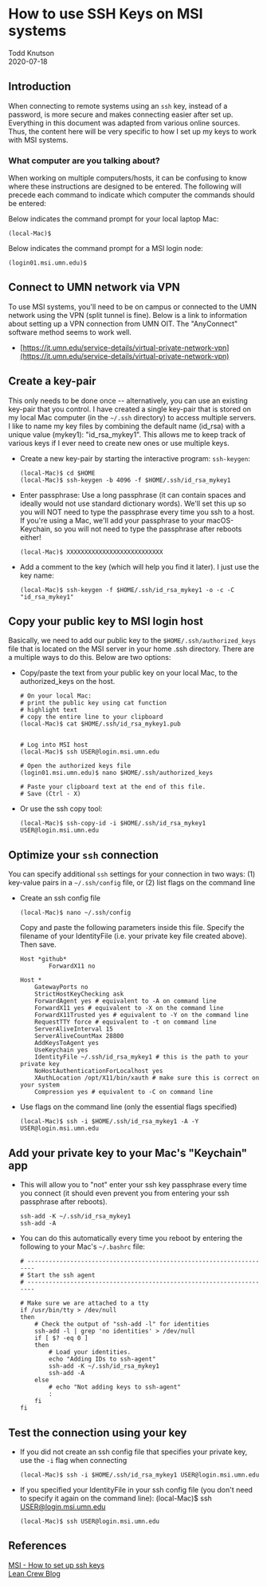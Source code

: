# How to use SSH Keys on MSI systems

Todd Knutson  
2020-07-18  



## Introduction

When connecting to remote systems using an `ssh` key, instead of a password, is more secure and makes connecting easier after set up. Everything in this document was adapted from various online sources. Thus, the content here will be very specific to how I set up my keys to work with MSI systems.


### What computer are you talking about?

When working on multiple computers/hosts, it can be confusing to know where these instructions are designed to be entered. The following will precede each command to indicate which computer the commands should be entered:


Below indicates the command prompt for your local laptop Mac:

```
(local-Mac)$ 
```

Below indicates the command prompt for a MSI login node:

```
(login01.msi.umn.edu)$ 
```




## Connect to UMN network via VPN

To use MSI systems, you'll need to be on campus or connected to the UMN network using the VPN (split tunnel is fine). Below is a link to information about setting up a VPN connection from UMN OIT. The "AnyConnect" software method seems to work well.

* [https://it.umn.edu/service-details/virtual-private-network-vpn](https://it.umn.edu/service-details/virtual-private-network-vpn)






## Create a key-pair

This only needs to be done once -- alternatively, you can use an existing key-pair that you control. I have created a single key-pair that is stored on my local Mac computer (in the `~/.ssh` directory) to access multiple servers. I like to name my key files by combining the default name (id_rsa) with a unique value (mykey1): "id_rsa_mykey1". This allows me to keep track of various keys if I ever need to create new ones or use multiple keys.


* Create a new key-pair by starting the interactive program: `ssh-keygen`:

	```
	(local-Mac)$ cd $HOME
	(local-Mac)$ ssh-keygen -b 4096 -f $HOME/.ssh/id_rsa_mykey1	
	```
	
	
* Enter passphrase: Use a long passphrase (it can contain spaces and ideally would not use standard dictionary words). We'll set this up so you will NOT need to type the passphrase every time you ssh to a host. If you're using a Mac, we'll add your passphrase to your macOS-Keychain, so you will not need to type the passphrase after reboots either!


	```
	(local-Mac)$ XXXXXXXXXXXXXXXXXXXXXXXXXXX
	```

* Add a comment to the key (which will help you find it later). I just use the key name:

	```
	(local-Mac)$ ssh-keygen -f $HOME/.ssh/id_rsa_mykey1 -o -c -C "id_rsa_mykey1"
	```

## Copy your public key to MSI login host

Basically, we need to add our public key to the `$HOME/.ssh/authorized_keys` file that is located on the MSI server in your home .ssh directory. There are a multiple ways to do this. Below are two options:

* Copy/paste the text from your public key on your local Mac, to the authorized_keys on the host. 
	
	```
	# On your local Mac: 
	# print the public key using cat function
	# highlight text
	# copy the entire line to your clipboard
	(local-Mac)$ cat $HOME/.ssh/id_rsa_mykey1.pub
	
	
	# Log into MSI host
	(local-Mac)$ ssh USER@login.msi.umn.edu
	
	# Open the authorized keys file
	(login01.msi.umn.edu)$ nano $HOME/.ssh/authorized_keys
	
	# Paste your clipboard text at the end of this file. 
	# Save (Ctrl - X)

	```

* Or use the ssh copy tool:

	```
	(local-Mac)$ ssh-copy-id -i $HOME/.ssh/id_rsa_mykey1 USER@login.msi.umn.edu
	
	```







## Optimize your `ssh` connection 

You can specify additional `ssh` settings for your connection in two ways: (1) key-value pairs in a `~/.ssh/config` file, or (2) list flags on the command line




* Create an ssh config file
	
	```
	(local-Mac)$ nano ~/.ssh/config
	```
	
	Copy and paste the following parameters inside this file. Specify the filename of your IdentityFile (i.e. your private key file created above). Then save.
	
	```
	Host *github*
	        ForwardX11 no
	
	Host *
		GatewayPorts no
		StrictHostKeyChecking ask
		ForwardAgent yes # equivalent to -A on command line
		ForwardX11 yes # equivalent to -X on the command line
		ForwardX11Trusted yes # equivalent to -Y on the command line		
		RequestTTY force # equivalent to -t on command line
		ServerAliveInterval 15
		ServerAliveCountMax 28800
		AddKeysToAgent yes
		UseKeychain yes
		IdentityFile ~/.ssh/id_rsa_mykey1 # this is the path to your private key
		NoHostAuthenticationForLocalhost yes
		XAuthLocation /opt/X11/bin/xauth # make sure this is correct on your system
		Compression yes # equivalent to -C on command line
	```
		




* Use flags on the command line (only the essential flags specified)
	
	```
	(local-Mac)$ ssh -i $HOME/.ssh/id_rsa_mykey1 -A -Y USER@login.msi.umn.edu
	```



## Add your private key to your Mac's "Keychain" app

* This will allow you to "not" enter your ssh key passphrase every time you connect (it should even prevent you from entering your ssh passphrase after reboots).

	```
	ssh-add -K ~/.ssh/id_rsa_mykey1
	ssh-add -A
	```


* You can do this automatically every time you reboot by entering the following to your Mac's `~/.bashrc` file:


	```
	# ---------------------------------------------------------------------
	# Start the ssh agent
	# ---------------------------------------------------------------------
	
	# Make sure we are attached to a tty
	if /usr/bin/tty > /dev/null
	then
		# Check the output of "ssh-add -l" for identities
		ssh-add -l | grep 'no identities' > /dev/null
		if [ $? -eq 0 ]
		then
			# Load your identities.
			echo "Adding IDs to ssh-agent"
			ssh-add -K ~/.ssh/id_rsa_mykey1
			ssh-add -A
		else
			# echo "Not adding keys to ssh-agent"
			:
		fi
	fi
	```
	


## Test the connection using your key

* If you did not create an ssh config file that specifies your private key, use the `-i` flag when connecting

	```
	(local-Mac)$ ssh -i $HOME/.ssh/id_rsa_mykey1 USER@login.msi.umn.edu
	```


* If you specified your IdentityFile in your ssh config file (you don't need to specify it again on the command line):
(local-Mac)$ ssh USER@login.msi.umn.edu

	```
	(local-Mac)$ ssh USER@login.msi.umn.edu
	```








## References


[MSI - How to set up ssh keys](https://www.msi.umn.edu/support/faq/how-do-i-setup-ssh-keys)  
[Lean Crew Blog](https://leancrew.com/all-this/2017/02/ssh-keys/)
